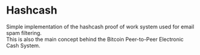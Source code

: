 # Hashcash
Simple implementation of the hashcash proof of work system used for email spam filtering. </br>
This is also the main concept behind the Bitcoin Peer-to-Peer Electronic Cash System.
